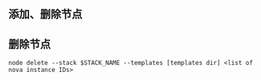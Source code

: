 添加、删除节点
---




## 删除节点
```
node delete --stack $STACK_NAME --templates [templates dir] <list of nova instance IDs>
```



